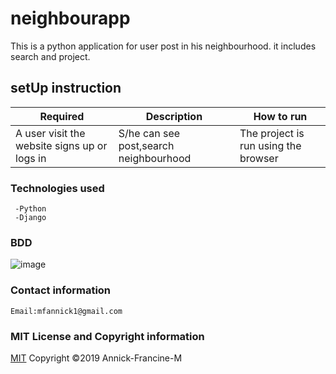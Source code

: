 # neighbourapp
  This is a python application for user post in his neighbourhood.
  it includes search and project.

  ## setUp instruction

   | Required                                  | Description                                                       | How to run                            |
|-------------------------------------------|-------------------------------------------------------------------|---------------------------------------|
| A user visit the website signs up or logs in       | S/he can see post,search neighbourhood                             | The project is run using the browser |
                 

   ### Technologies used

     -Python
     -Django 
   ### BDD
   <img src='#' alt='image'>


   ### Contact information
    
    Email:mfannick1@gmail.com

   ### MIT License and Copyright information
   
  [MIT](https://choosealicense.com/licenses/mit/)
  Copyright &copy;2019 Annick-Francine-M